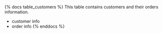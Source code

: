 {% docs table_customers %}
This table contains customers and their orders information.

- customer info
- order info
{% enddocs %}